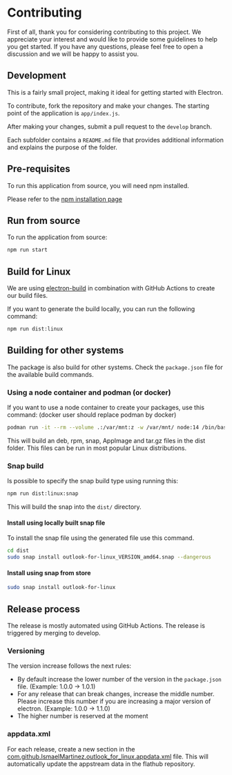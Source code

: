 # Contributing

First of all, thank you for considering contributing to this project. We appreciate your interest and would like to provide some guidelines to help you get started. If you have any questions, please feel free to open a discussion and we will be happy to assist you.

## Development

This is a fairly small project, making it ideal for getting started with Electron.

To contribute, fork the repository and make your changes. The starting point of the application is `app/index.js`.

After making your changes, submit a pull request to the `develop` branch.

Each subfolder contains a `README.md` file that provides additional information and explains the purpose of the folder.

## Pre-requisites

To run this application from source, you will need npm installed.

Please refer to the [npm installation page](https://docs.npmjs.com/downloading-and-installing-node-js-and-npm)

## Run from source

To run the application from source:

```bash
npm run start
```

## Build for Linux

We are using [electron-build](https://www.electron.build/) in combination with GitHub Actions to create our build files.

If you want to generate the build locally, you can run the following command:

```bash
npm run dist:linux
```

## Building for other systems

The package is also build for other systems. Check the `package.json` file for the available build commands.

### Using a node container and podman (or docker)

If you want to use a node container to create your packages, use this command:
(docker user should replace podman by docker)
```bash
podman run -it --rm --volume .:/var/mnt:z -w /var/mnt/ node:14 /bin/bash -c "apt update && apt install -y rpm && npm ci && npm run dist:linux"
```

This will build an deb, rpm, snap, AppImage and tar.gz files in the dist folder. This files can be run in most popular Linux distributions.

### Snap build

Is possible to specify the snap build type using running this:

```bash
npm run dist:linux:snap
```

This will build the snap into the `dist/` directory.

#### Install using locally built snap file

To install the snap file using the generated file use this command.

```bash
cd dist
sudo snap install outlook-for-linux_VERSION_amd64.snap --dangerous
```

#### Install using snap from store

```bash
sudo snap install outlook-for-linux
```

## Release process

The release is mostly automated using GitHub Actions. The release is triggered by merging to develop.

### Versioning

The version increase follows the next rules:

* By default increase the lower number of the version in the `package.json` file. (Example: 1.0.0 -> 1.0.1)
* For any release that can break changes, increase the middle number. Please increase this number if you are increasing a major version of electron. (Example: 1.0.0 -> 1.1.0)
* The higher number is reserved at the moment

### appdata.xml

For each release, create a new section in the [com.github.IsmaelMartinez.outlook_for_linux.appdata.xml](com.github.IsmaelMartinez.outlook_for_linux.appdata.xml) file. This will automatically update the appstream data in the flathub repository.